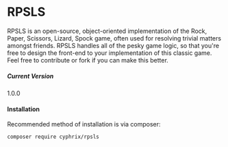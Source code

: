 # RPSLS

RPSLS is an open-source, object-oriented implementation of the Rock, Paper, Scissors, Lizard, Spock game, often used for resolving trivial matters amongst friends. RPSLS handles all of the pesky game logic, so that you're free to design the front-end to your implementation of this classic game. Feel free to contribute or fork if you can make this better.
##### Current Version
1.0.0

#### Installation

Recommended method of installation is via composer:

```
composer require cyphrix/rpsls
```

